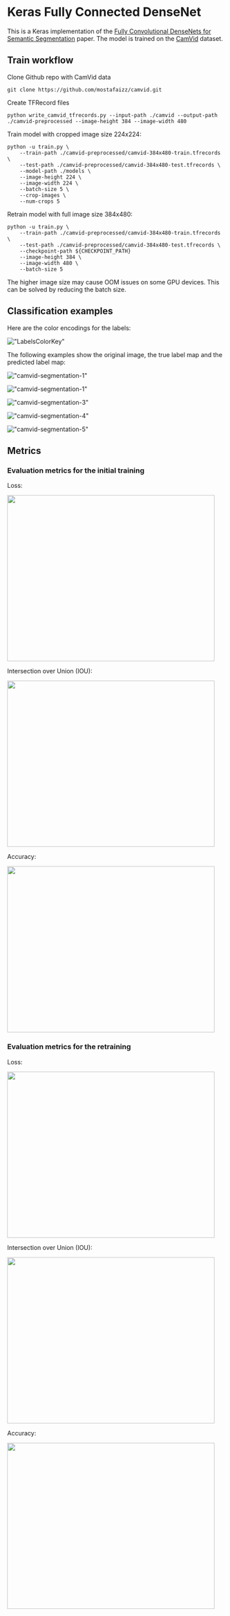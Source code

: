 # Keras Fully Connected DenseNet

This is a Keras implementation of the [Fully Convolutional DenseNets for Semantic Segmentation](https://arxiv.org/abs/1611.09326) paper.
The model is trained on the [CamVid](http://mi.eng.cam.ac.uk/research/projects/VideoRec/CamVid/) dataset. 

## Train workflow

Clone Github repo with CamVid data

    git clone https://github.com/mostafaizz/camvid.git

Create TFRecord files

    python write_camvid_tfrecords.py --input-path ./camvid --output-path ./camvid-preprocessed --image-height 384 --image-width 480

Train model with cropped image size 224x224:

    python -u train.py \
        --train-path ./camvid-preprocessed/camvid-384x480-train.tfrecords \
        --test-path ./camvid-preprocessed/camvid-384x480-test.tfrecords \
        --model-path ./models \
        --image-height 224 \
        --image-width 224 \
        --batch-size 5 \
        --crop-images \
        --num-crops 5

Retrain model with full image size 384x480:

    python -u train.py \
        --train-path ./camvid-preprocessed/camvid-384x480-train.tfrecords \
        --test-path ./camvid-preprocessed/camvid-384x480-test.tfrecords \
        --checkpoint-path ${CHECKPOINT_PATH}
        --image-height 384 \
        --image-width 480 \
        --batch-size 5

The higher image size may cause OOM issues on some GPU devices. This can be solved by reducing the batch size.

## Classification examples

Here are the color encodings for the labels:

!["LabelsColorKey"](images/LabelsColorKey.jpg?raw=true "LabelsColorKey")

The following examples show the original image, the true label map and the predicted label map:

!["camvid-segmentation-1"](images/camvid-segmentation-1.png?raw=true "camvid-segmentation-1")

!["camvid-segmentation-1"](images/camvid-segmentation-2.png?raw=true "camvid-segmentation-2")

!["camvid-segmentation-3"](images/camvid-segmentation-3.png?raw=true "camvid-segmentation-3")

!["camvid-segmentation-4"](images/camvid-segmentation-4.png?raw=true "camvid-segmentation-4")

!["camvid-segmentation-5"](images/camvid-segmentation-5.png?raw=true "camvid-segmentation-5")

## Metrics

### Evaluation metrics for the initial training

Loss:

<img src="images/camvid_eval_loss.png" height="384" width="480"/>

Intersection over Union (IOU):

<img src="images/camvid_eval_iou.png" height="384" width="480"/>

Accuracy:

<img src="images/camvid_eval_accuracy.png" height="384" width="480"/>


### Evaluation metrics for the retraining

Loss:

<img src="images/camvid_eval_loss_retrain.png" height="384" width="480"/>

Intersection over Union (IOU):

<img src="images/camvid_eval_iou_retrain.png" height="384" width="480"/>

Accuracy:

<img src="images/camvid_eval_accuracy_retrain.png" height="384" width="480"/>

